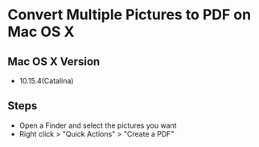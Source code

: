 # Convert Multiple Pictures to PDF on Mac OS X

## Mac OS X Version
* 10.15.4(Catalina)

## Steps
* Open a Finder and select the pictures you want
* Right click > "Quick Actions" > "Create a PDF"
